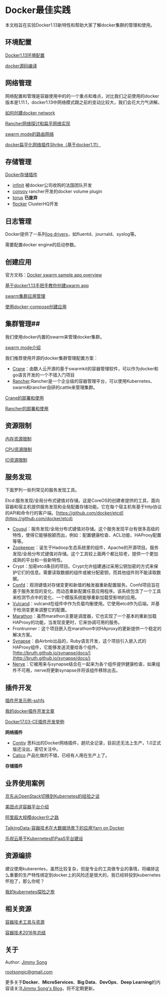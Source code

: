 # Docker最佳实践

本文档旨在实验Docker1.13新特性和帮助大家了解docker集群的管理和使用。


## 环境配置

[Docker1.13环境配置](https://jimmysong.io/docker-practice/docs/docker_env)

[docker源码编译](https://jimmysong.io/docker-practice/docs/docker_compile)


## 网络管理

网络配置和管理是容器使用中的的一个重点和难点，对比我们之前使用的docker版本是1.11.1，docker1.13中网络模式跟之前的变动比较大，我们会花大力气讲解。

[如何创建docker network](https://jimmysong.io/docker-practice/docs/create_network)

[Rancher网络探讨和扁平网络实现](https://jimmysong.io/docker-practice/docs/rancher_network)

[swarm mode的路由网络](https://jimmysong.io/docker-practice/docs/swarm_mode_routing_mesh)

[docker扁平化网络插件Shrike（基于docker1.11）](https://github.com/TalkingData/shrike)

## 存储管理

[Docker存储插件](https://jimmysong.io/docker-practice/docs/docker_storage_plugin)

- [infinit](https://jimmysong.io/docker-practice/docs/infinit) 被docker公司收购的法国团队开发
- [convoy](https://jimmysong.io/docker-practice/docs/convoy) rancher开发的docker volume plugin
- [torus](https://jimmysong.io/docker-practice/docs/torus) **已废弃**
- [flocker](https://jimmysong.io/docker-practice/docs/flocker) ClusterHQ开发



## 日志管理

Docker提供了一系列[log drivers](https://docs.docker.com/engine/admin/logging/overview/)，如fluentd、journald、syslog等。

需要配置docker engine的启动参数。

## 创建应用

官方文档：[Docker swarm sample app overview](https://docs.docker.com/engine/getstarted-voting-app/)

[基于docker1.13手把手教你创建swarm app](https://jimmysong.io/docker-practice/docs/create_swarm_app)

[swarm集群应用管理](https://jimmysong.io/docker-practice/docs/swarm_app_manage)

[使用docker-compose创建应用](https://jimmysong.io/docker-practice/docs/docker_compose)

## 集群管理##

我们使用docker内置的swarm来管理docker集群。

[swarm mode介绍](https://jimmysong.io/docker-practice/docs/swarm_mode)

我们推荐使用开源的docker集群管理配置方案：

- [Crane](https://github.com/Dataman-Cloud/crane)：由数人云开源的基于swarmkit的容器管理软件，可以作为docker和go语言开发的一个不错入门项目
- [Rancher](https://github.com/rancher/rancher):Rancher是一个企业级的容器管理平台，可以使用Kubernetes、swarm和rancher自研的cattle来管理集群。

[Crane的部署和使用](https://jimmysong.io/docker-practice/docs/crane_usage)

[Rancher的部署和使用](https://jimmysong.io/docker-practice/docs/rancher_usage)

## 资源限制

[内存资源限制](https://jimmysong.io/docker-practice/docs/memory_resource_limit)

[CPU资源限制](https://jimmysong.io/docker-practice/docs/cpu_resource_limit)

[IO资源限制](https://jimmysong.io/docker-practice/docs/io_resource_limit)

## 服务发现

下面罗列一些列常见的服务发现工具。

 Etcd:服务发现/全局分布式键值对存储。这是CoreOS的创建者提供的工具，面向容器和宿主机提供服务发现和全局配置存储功能。它在每个宿主机有基于http协议的API和命令行的客户端。[https://github.com/docker/etcd](https://github.com/docker/etcd) 

- [Cousul](https://github.com/hashicorp/consul)：服务发现/全局分布式键值对存储。这个服务发现平台有很多高级的特性，使得它能够脱颖而出，例如：配置健康检查、ACL功能、HAProxy配置等等。
- [Zookeeper](https://github.com/apache/zookeeper)：诞生于Hadoop生态系统里的组件，Apache的开源项目。服务发现/全局分布式键值对存储。这个工具较上面两个都比较老，提供一个更加成熟的平台和一些新特性。
- Crypt：加密etcd条目的项目。Crypt允许组建通过采用公钥加密的方式来保护它们的信息。需要读取数据的组件或被分配密钥，而其他组件则不能读取数据。
- [Confd](https://github.com/kelseyhightower/confd)：观测键值对存储变更和新值的触发器重新配置服务。Confd项目旨在基于服务发现的变化，而动态重新配置任意应用程序。该系统包含了一个工具来检测节点中的变化、一个模版系统能够重新加载受影响的应用。
- [Vulcand](https://github.com/vulcand/vulcand)：vulcand在组件中作为负载均衡使用。它使用etcd作为后端，并基于检测变更来调整它的配置。
- [Marathon](https://github.com/mesosphere/marathon)：虽然marathon主要是调度器，它也实现了一个基本的重新加载HAProxy的功能，当发现变更时，它来协调可用的服务。
- Frontrunner：这个项目嵌入在marathon中对HAproxy的更新提供一个稳定的解决方案。
- [Synapse](https://github.com/airbnb/synapse)：由Airbnb出品的，Ruby语言开发，这个项目引入嵌入式的HAProxy组件，它能够发送流量给各个组件。[http://bruth.github.io/synapse/docs/](http://bruth.github.io/synapse/docs/) 
- [Nerve](https://github.com/airbnb/nerve)：它被用来与synapse结合在一起来为各个组件提供健康检查，如果组件不可用，nerve将更新synapse并将该组件移除出去。

## 插件开发

[插件开发示例-sshfs](https://jimmysong.io/docker-practice/docs/plugin_developing)

[我的docker插件开发文章](https://jimmysong.io/posts/docker-plugin-develop/)

[Docker17.03-CE插件开发举例](https://jimmysong.io/posts/docker-plugin-develop/)

**网络插件**

- [Contiv](https://jimmysong.io/tags/contiv/) 思科出的Docker网络插件，趟坑全记录，目前还无法上生产，1.0正式版还没出，密切关注中。
- [Calico](https://github.com/calico) 产品化做的不错，已经有人用在生产上了。

**存储插件**

## 业界使用案例

[京东从OpenStack切换到Kubernetes的经验之谈](https://jimmysong.io/docker-practice/docs/jd_transform_to_kubernetes)

[美团点评容器平台介绍](https://jimmysong.io/docker-practice/docs/meituan_docker_platform)

[阿里超大规模docker化之路](https://jimmysong.io/docker-practice/docs/ali_docker)

[TalkingData-容器技术在大数据场景下的应用Yarn on Docker](http://rootsongjc.github.io/projects/yarn-on-docker/)

[乐视云基于Kubernetes的PaaS平台建设](https://jimmysong.io/docker-practice/docs/letv_docker)

## 资源编排

建议使用kuberentes，虽然比较复杂，但是专业的工具做专业的事情，将编排这么重要的生产特性绑定到docker上的风险还是很大的，我已经转投到kubernetes怀抱了，那么你呢？

[我的kubernetes探险之旅](https://jimmysong.io/tags/kubernetes/)

## 相关资源

[容器技术工具与资源](https://jimmysong.io/docker-practice/docs/tech_resource)

[容器技术2016年总结](https://jimmysong.io/docker-practice/docs/container_2016)

## 关于

Author: [Jimmy Song](https://jimmysong.io/about)

rootsongjc@gmail.com

更多关于**Docker**、**MicroServices**、**Big Data**、**DevOps**、**Deep Learning**的内容请关注[Jimmy Song's Blog](https://jimmysong.io)，将不定期更新。